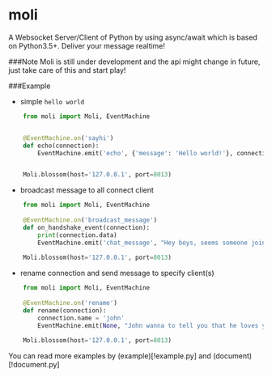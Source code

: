 # moli
A Websocket Server/Client of Python by using async/await which is based on Python3.5+. Deliver your message realtime!

###Note
Moli is still under development and the api might change in future, just take care of this and start play!

###Example
+ simple `hello world`
```python
    from moli import Moli, EventMachine


    @EventMachine.on('sayhi')
    def echo(connection):
        EventMachine.emit('echo', {'message': 'Hello world!'}, connection=connection)


    Moli.blossom(host='127.0.0.1', port=8013)
```

+ broadcast message to all connect client
```python
    from moli import Moli, EventMachine
    
    @EventMachine.on('broadcast_message')
    def on_handshake_event(connection):
        print(connection.data)
        EventMachine.emit('chat_message', "Hey boys, seems someone join us!", broadcast=True, connection=connection)
     
    Moli.blossom(host='127.0.0.1', port=8013)
```

+ rename connection and send message to specify client(s)
```python
    from moli import Moli, EventMachine
    
    @EventMachine.on('rename')
    def rename(connection):
        connection.name = 'john'
        EventMachine.emit(None, "John wanna to tell you that he loves you", to="Alice", connection=connection)
    
    Moli.blossom(host='127.0.0.1', port=8013)
```

You can read more examples by (example)[!example.py] and (document)[!document.py]